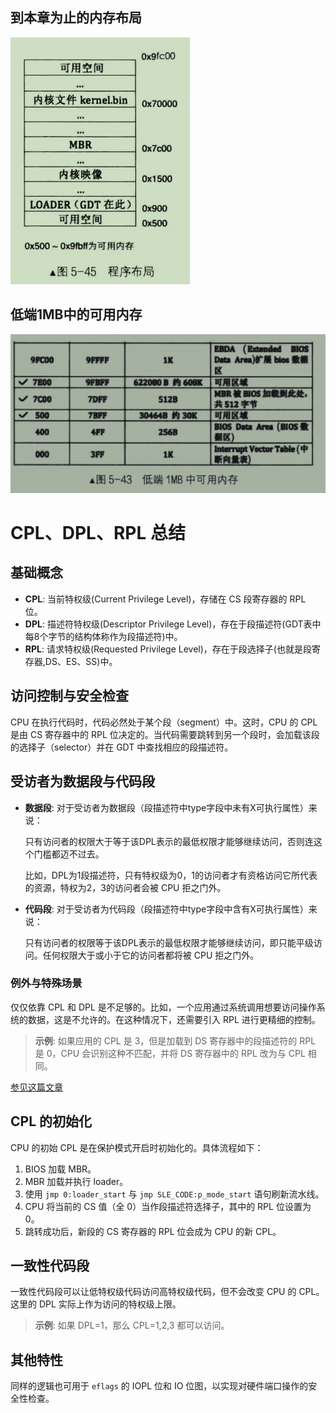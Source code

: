 ## 到本章为止的内存布局
![memory_used](memory_used.png)

## 低端1MB中的可用内存
![memory](memory.png)

# CPL、DPL、RPL 总结

## 基础概念

- **CPL**: 当前特权级(Current Privilege Level)，存储在 CS 段寄存器的 RPL 位。
- **DPL**: 描述符特权级(Descriptor Privilege Level)，存在于段描述符(GDT表中每8个字节的结构体称作为段描述符)中。
- **RPL**: 请求特权级(Requested Privilege Level)，存在于段选择子(也就是段寄存器,DS、ES、SS)中。

## 访问控制与安全检查

CPU 在执行代码时，代码必然处于某个段（segment）中。这时，CPU 的 CPL 是由 CS 寄存器中的 RPL 位决定的。当代码需要跳转到另一个段时，会加载该段的选择子（selector）并在 GDT 中查找相应的段描述符。

## 受访者为数据段与代码段

- **数据段**: 对于受访者为数据段（段描述符中type字段中未有X可执行属性）来说：

    只有访问者的权限大于等于该DPL表示的最低权限才能够继续访问，否则连这个门槛都迈不过去。
    
    比如，DPL为1段描述符，只有特权级为0，1的访问者才有资格访问它所代表的资源，特权为2，3的访问者会被 CPU 拒之门外。
- **代码段**: 对于受访者为代码段（段描述符中type字段中含有X可执行属性）来说：

    只有访问者的权限等于该DPL表示的最低权限才能够继续访问，即只能平级访问。任何权限大于或小于它的访问者都将被 CPU 拒之门外。

### 例外与特殊场景

仅仅依靠 CPL 和 DPL 是不足够的。比如，一个应用通过系统调用想要访问操作系统的数据，这是不允许的。在这种情况下，还需要引入 RPL 进行更精细的控制。

> **示例**: 如果应用的 CPL 是 3，但是加载到 DS 寄存器中的段描述符的 RPL 是 0，CPU 会识别这种不匹配，并将 DS 寄存器中的 RPL 改为与 CPL 相同。

[参见这篇文章](https://zhuanlan.zhihu.com/p/410107674)

## CPL 的初始化

CPU 的初始 CPL 是在保护模式开启时初始化的。具体流程如下：

1. BIOS 加载 MBR。
2. MBR 加载并执行 loader。
3. 使用 `jmp 0:loader_start` 与 `jmp SLE_CODE:p_mode_start` 语句刷新流水线。
4. CPU 将当前的 CS 值（全 0）当作段描述符选择子，其中的 RPL 位设置为 0。
5. 跳转成功后，新段的 CS 寄存器的 RPL 位会成为 CPU 的新 CPL。

## 一致性代码段

一致性代码段可以让低特权级代码访问高特权级代码，但不会改变 CPU 的 CPL。这里的 DPL 实际上作为访问的特权级上限。

> **示例**: 如果 DPL=1，那么 CPL=1,2,3 都可以访问。

## 其他特性

同样的逻辑也可用于 `eflags` 的 IOPL 位和 IO 位图，以实现对硬件端口操作的安全性检查。

